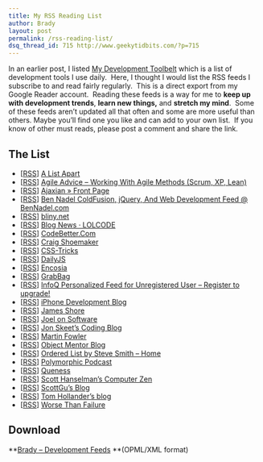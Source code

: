 ```yaml
---
title: My RSS Reading List
author: Brady
layout: post
permalink: /rss-reading-list/
dsq_thread_id: 715 http://www.geekytidbits.com/?p=715
---
```

In an earlier post, I listed <a href="/2011/07/my-development-toolbelt/" target="_blank">My Development Toolbelt</a> which is a list of development tools I use daily.  Here, I thought I would list the RSS feeds I subscribe to and read fairly regularly.  This is a direct export from my Google Reader account.  Reading these feeds is a way for me to **keep up with development trends**, **learn new things,** and **stretch my mind**.  Some of these feeds aren&#8217;t updated all that often and some are more useful than others. Maybe you&#8217;ll find one you like and can add to your own list.  If you know of other must reads, please post a comment and share the link.

## The List

  * [[RSS][1]] [A List Apart][2]
  * [[RSS][3]] [Agile Advice &#8211; Working With Agile Methods (Scrum, XP, Lean)][4]
  * [[RSS][5]] [Ajaxian » Front Page][6]
  * [[RSS][7]] [Ben Nadel ColdFusion, jQuery, And Web Development Feed @ BenNadel.com][8]
  * [[RSS][9]] [bliny.net][10]
  * [[RSS][11]] [Blog News · LOLCODE][12]
  * [[RSS][13]] [CodeBetter.Com][14]
  * [[RSS][15]] [Craig Shoemaker][16]
  * [[RSS][17]] [CSS-Tricks][18]
  * [[RSS][19]] [DailyJS][20]
  * [[RSS][21]] [Encosia][22]
  * [[RSS][23]] [GrabBag][24]
  * [[RSS][25]] [InfoQ Personalized Feed for Unregistered User &#8211; Register to upgrade!][26]
  * [[RSS][27]] [iPhone Development Blog][28]
  * [[RSS][29]] [James Shore][30]
  * [[RSS][31]] [Joel on Software][32]
  * [[RSS][33]] [Jon Skeet&#8217;s Coding Blog][34]
  * [[RSS][35]] [Martin Fowler][36]
  * [[RSS][37]] [Object Mentor Blog][38]
  * [[RSS][39]] [Ordered List by Steve Smith &#8211; Home][40]
  * [[RSS][41]] [Polymorphic Podcast][42]
  * [[RSS][43]] [Queness][44]
  * [[RSS][45]] [Scott Hanselman&#8217;s Computer Zen][46]
  * [[RSS][47]] [ScottGu&#8217;s Blog][48]
  * [[RSS][49]] [Tom Hollander&#8217;s blog][50]
  * [[RSS][51]] [Worse Than Failure][52]

## Download

**[Brady &#8211; Development Feeds][53] **(OPML/XML format)

 [1]: http://www.alistapart.com/site/rss
 [2]: http://www.alistapart.com/articles/
 [3]: http://feeds.feedburner.com/AgileAdvice
 [4]: http://www.agileadvice.com
 [5]: http://feeds.feedburner.com/ajaxian
 [6]: http://ajaxian.com
 [7]: http://www.bennadel.com/index.cfm?event=blog.rss
 [8]: http://www.bennadel.com/
 [9]: http://bliny.net/blog/syndication.axd
 [10]: http://bliny.net/blog/
 [11]: http://feeds.lolcode.com/lolcode
 [12]: http://lolcode.com/
 [13]: http://codebetter.com/blogs/mainfeed.aspx
 [14]: http://codebetter.com
 [15]: http://feeds.feedburner.com/PolymorphicPodcastBlog
 [16]: http://weblogs.asp.net/craigshoemaker/default.aspx
 [17]: http://feeds.feedburner.com/CssTricks
 [18]: http://css-tricks.com
 [19]: http://feeds.feedburner.com/dailyjs
 [20]: http://dailyjs.com
 [21]: http://feeds.encosia.com/Encosia
 [22]: http://encosia.com
 [23]: http://feeds.feedburner.com/GrabBagOfT
 [24]: http://lostechies.com/jimmybogard
 [25]: http://www.infoq.com/rss/rss.action?token=MrqCYwgiDKvvUzAW4CJwQCTmO0IDsNto
 [26]: http://www.infoq.com
 [27]: http://iphoneincubator.com/blog/feed
 [28]: http://iPhoneIncubator.com/blog
 [29]: http://jimshore.textdriven.com/index.rss
 [30]: http://jamesshore.com
 [31]: http://www.joelonsoftware.com/rss.xml
 [32]: http://www.joelonsoftware.com
 [33]: http://msmvps.com/blogs/jon.skeet/rss.aspx
 [34]: http://msmvps.com/blogs/jon.skeet/default.aspx
 [35]: http://www.martinfowler.com/bliki/bliki.atom
 [36]: http://martinfowler.com
 [37]: http://blog.objectmentor.com/xml/atom/feed.xml
 [38]: http://blog.objectmentor.com
 [39]: http://orderedlist.com/feed/
 [40]: http://orderedlist.com/blog/
 [41]: http://polymorphicpodcast.com/podcast/feed/
 [42]: http://polymorphicpodcast.com/
 [43]: http://feeds2.feedburner.com/queness
 [44]: http://queness.com
 [45]: http://feeds.feedburner.com/ScottHanselman
 [46]: http://www.hanselman.com/blog/
 [47]: http://weblogs.asp.net/scottgu/rss.aspx
 [48]: http://weblogs.asp.net/scottgu/default.aspx
 [49]: http://blogs.msdn.com/tomholl/rss.xml
 [50]: http://blogs.msdn.com/b/tomholl/
 [51]: http://syndication.thedailywtf.com/TheDailyWtf
 [52]: http://thedailywtf.com/
 [53]: /wp-content/uploads/brady-holt-development-feed.xml
